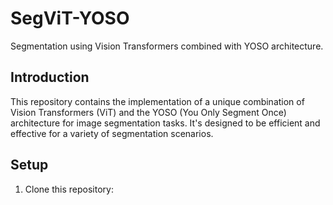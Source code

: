 # SegViT-YOSO

Segmentation using Vision Transformers combined with YOSO architecture.

## Introduction

This repository contains the implementation of a unique combination of Vision Transformers (ViT) and the YOSO (You Only Segment Once) architecture for image segmentation tasks. It's designed to be efficient and effective for a variety of segmentation scenarios.

## Setup

1. Clone this repository:
